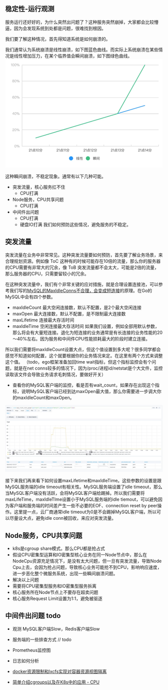 ## 稳定性-运行观测

服务运行还好好的，为什么突然出问题了？这种服务突然崩掉，大家都会比较懵逼，因为会发现系统到处都是问题，很难找到根因。

我们要了解这种情况，首先得知道系统是如何崩溃的。

我们通常认为系统崩溃是线性崩溃，如下图蓝色曲线。而实际上系统崩溃在某些情况是线性增加压力，在某个临界值会瞬间崩溃，如下图绿色曲线。
![img.png](../../image/sla/2_monitor_1.png)

这种瞬间崩溃，不稳定现象。通常有以下几种可能。

* 突发流量，核心服务扛不住
    * CPU打满
* Node服务，CPU共享问题
    * CPU打满
* 中间件出问题
    * CPU打满
    * 硬盘IO打满
      我们如何预防这些情况，避免服务的不稳定。

## 突发流量

突发流量在业务中非常常见。这种突发流量要如何预防，首先要了解业务场景，来合理规划资源。例如像 ToC 这种有的时候可能存在10倍的流量，那么你的服务器的CPU需要有非常大的冗余，像 ToB 突发流量都不会太大，可能是2倍的流量，那么服务器的CPU，只需要留较小的冗余。

在这种突发流量中，我们有个非常关键的应对措施，就是合理设置连接池，可以参考我们写的[MySQL的MaxIdleConns不合理，会变成短连接](https://mp.weixin.qq.com/s/zxlgnFkcEwaSDx5uJZO8Ig)的原理。在Go的MySQL中会有四个参数。

* maxIdleCount 最大空闲连接数，默认不配置，是2个最大空闲连接
* maxOpen 最大连接数，默认不配置，是不限制最大连接数
* maxLifetime 连接最大存活时间
* maxIdleTime 空闲连接最大存活时间
  如果我们设置，例如全部用默认参数，那么将会有大量短连接。退化为短连接的业务通常是有长连接的业务性能的20～40%左右。因为服务和中间件CPU性能损耗最大的阶段时建立连接。

所以我们需要将maxIdleCount设置大点，但这个值设置到多大呢？很多同学都会感觉不知道如何配置，这个就要根据你的业务情况来定。在这里有两个方式来调整这个值。
（todo，ego框架准备加回time wait指标，但这个指标监控会有个问题，就是在net conns较多的情况下，因为/proc/进程id/netstat是个大文件，监控读取该文件会导致业务请求毛刺情况，要做好开关）
* 查看你的MySQL客户端的监控，看是否有wait_count，如果存在出现这个指标，说明MySQL客户端已经到达maxOpen最大值，那么你需要进一步调大你的maxIdleCount和maxOpen。

![img.png](../../image/sla/2_monitor_2.png)

接下来我们再来看下如何设置maxLifetime和maxIdleTime。这些参数的设置是跟MySQL服务端的idle timeout有相关性。MySQL服务端设置了idle timeout，那么当MySQL客户端没有活跃，会将MySQL客户端给踢掉。所以我们需要将maxLifeTime，maxIdleTIme设置小于MySQL服务端的idle tiemout，可以避免因为客户端和服务端的时间差产生一些不必要的EOF、connection reset by peer操作。这里提一点，云厂商通常idle timeout为0是不会踢掉MySQL客户端，所以可以尽量设大点，避免idle conn被回收，来应对突发流量。

## Node服务，CPU共享问题
* k8s是cgroup share模式。那么CPU都是抢占式
* 假设CPU密集型运算和IO密集型核心业务在同一Node节点中，那么在NodeCpu资源充足情况下，是没有太大问题，但一旦有突发流量，导致Node Cpu上去，会因为抢占问题，导致核心业务可能抢不到CPU，影响响应速度，进一步恶化整个微服务系统，出现一些瞬间崩溃问题。
* 解决以上问题
* 需要将CPU密集型服务和IO密集型服务拆离
* 核心服务所在Node节点上不要存在超卖问题
* 核心服务Request Limit设置为1:1，避免被驱逐

## 中间件出问题 todo

* 观测 MySQL客户端Slow，Redis客户端Slow
* 服务端的一些排查方式
  // todo

* Prometheus监控图
* 日志如何分析



* [docker资源限制和lxcfs实现对容器资源视图隔离](https://cloud.tencent.com/developer/article/2368982?areaId=106001)
* [简单介绍cgroups以及在K8s中的应用 - CPU](https://cloud.tencent.com/developer/article/2314652)

